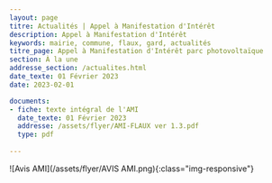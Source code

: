 ```yaml
---
layout: page
titre: Actualités | Appel à Manifestation d'Intérêt
description: Appel à Manifestation d'Intérêt
keywords: mairie, commune, flaux, gard, actualités
titre_page: Appel à Manifestation d'Intérêt parc photovoltaïque
section: À la une
addresse_section: /actualites.html
date_texte: 01 Février 2023
date: 2023-02-01

documents:
- fiche: texte intégral de l'AMI
  date_texte: 01 Février 2023
  addresse: /assets/flyer/AMI-FLAUX ver 1.3.pdf
  type: pdf
  
---
```



![Avis AMI](/assets/flyer/AVIS AMI.png){:class="img-responsive"}

